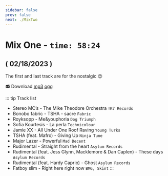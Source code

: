 ```yaml
---
sidebar: false
prev: false
next: ./MixTwo
---
```


# Mix One - `time: 58:24`

## ( 02/18/2023 )

The first and last track are for the nostalgic :wink:

<my-audio url="https://live.rouquin.me/archives/MixOne.ogg" playerid="audio-player"></my-audio>

📻 Download [mp3](https://live.rouquin.me/archives/MixOne.mp3) [ogg](https://live.rouquin.me/archives/MixOne.ogg)

::: tip Track list

- Stereo MC’s - The Mike Theodore Orchestra `!K7 Records`
- Bonobo fabric - TSHA - sacre `Fabric`
- Royksopp - Me&youphoria `Dog Triumph`
- Sofia Kourtesis - La perla `Technicolour`
- Jamie XX - All Under One Roof Raving `Young Turks`
- TSHA (feat. Mafro) - Giving Up `Ninja Tune`
- Major Lazer - Powerful `Mad Decent`
- Rudimental - Straight from the heart `Asylum Records`
- Rudimental (feat. Jess Glynn, Macklemore & Dan Caplen) - These days `Asylum Records`
- Rudimental (feat. Hardy Caprio) - Ghost `Asylum Records`
- Fatboy slim - Right here right now `BMG, Skint`
:::
